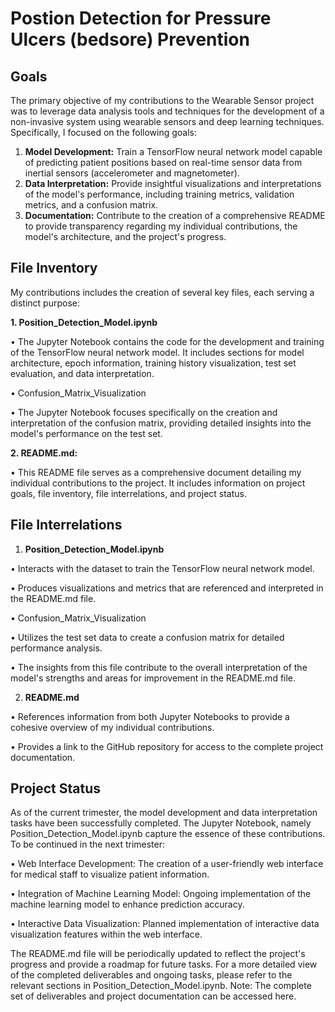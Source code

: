 # Postion Detection for Pressure Ulcers (bedsore) Prevention
## Goals
The primary objective of my contributions to the Wearable Sensor project was to leverage data analysis tools and techniques for the development of a non-invasive system using wearable sensors and deep learning techniques. Specifically, I focused on the following goals:
1.	**Model Development:** Train a TensorFlow neural network model capable of predicting patient positions based on real-time sensor data from inertial sensors (accelerometer and magnetometer).
2.	**Data Interpretation:** Provide insightful visualizations and interpretations of the model's performance, including training metrics, validation metrics, and a confusion matrix.
3.	**Documentation:** Contribute to the creation of a comprehensive README to provide transparency regarding my individual contributions, the model's architecture, and the project's progress.
## File Inventory
My contributions includes the creation of several key files, each serving a distinct purpose:

**1.	Position_Detection_Model.ipynb**

•	The Jupyter Notebook contains the code for the development and training of the TensorFlow neural network model. It includes sections for model architecture, epoch information, training history visualization, test set evaluation, and data interpretation.

•	Confusion_Matrix_Visualization

•	The Jupyter Notebook focuses specifically on the creation and interpretation of the confusion matrix, providing detailed insights into the model's performance on the test set.

**2.	README.md:**

•	This README file serves as a comprehensive document detailing my individual contributions to the project. It includes information on project goals, file inventory, file interrelations, and project status.
## File Interrelations
1. **Position_Detection_Model.ipynb**
   
•	Interacts with the dataset to train the TensorFlow neural network model.

•	Produces visualizations and metrics that are referenced and interpreted in the README.md file.

•	Confusion_Matrix_Visualization

•	Utilizes the test set data to create a confusion matrix for detailed performance analysis.

•	The insights from this file contribute to the overall interpretation of the model's strengths and areas for improvement in the README.md file.


2. **README.md**
   
•	References information from both Jupyter Notebooks to provide a cohesive overview of my individual contributions.

•	Provides a link to the GitHub repository for access to the complete project documentation.
## Project Status
As of the current trimester, the model development and data interpretation tasks have been successfully completed. 
The Jupyter Notebook, namely Position_Detection_Model.ipynb capture the essence of these contributions. To be continued in the next trimester:

•	Web Interface Development: The creation of a user-friendly web interface for medical staff to visualize patient information.

•	Integration of Machine Learning Model: Ongoing implementation of the machine learning model to enhance prediction accuracy.

•	Interactive Data Visualization: Planned implementation of interactive data visualization features within the web interface.

The README.md file will be periodically updated to reflect the project's progress and provide a roadmap for future tasks.
For a more detailed view of the completed deliverables and ongoing tasks, please refer to the relevant sections in Position_Detection_Model.ipynb.
Note: The complete set of deliverables and project documentation can be accessed here.
